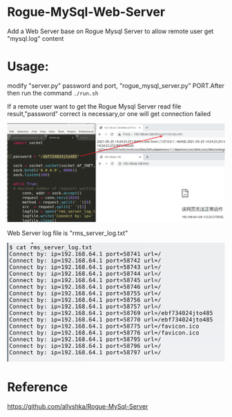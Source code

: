 # Rogue-MySql-Web-Server
Add a Web Server base on Rogue Mysql Server to allow remote user get "mysql.log" content

# Usage:
modify "server.py" password and port, "rogue_mysql_server.py" PORT.After then run the command `./run.sh`

If a remote user want to get the Rogue Mysql Server read file result,"password" correct is necessary,or one will get connection failed

<img src="https://github.com/xiaopan233/Rogue-MySql-Web-Server/blob/main/img/2-2.png" width=520>


Web Server log file is "rms_server_log.txt"

<img src="https://github.com/xiaopan233/Rogue-MySql-Web-Server/blob/main/img/2-3.png" width=520>


# Reference
https://github.com/allyshka/Rogue-MySql-Server
